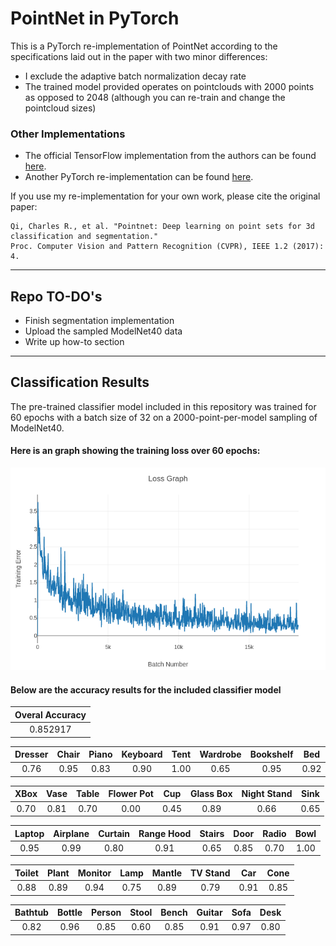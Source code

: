 # PointNet in PyTorch

This is a PyTorch re-implementation of PointNet according to the specifications laid out in the paper with two minor differences:

 * I exclude the adaptive batch normalization decay rate
 * The trained model provided operates on pointclouds with 2000 points as opposed to 2048 (although you can re-train and change the pointcloud sizes)

### Other Implementations
 * The official TensorFlow implementation from the authors can be found [here](https://github.com/charlesq34/pointnet).
 * Another PyTorch re-implementation can be found [here](https://github.com/fxia22/pointnet.pytorch).

If you use my re-implementation for your own work, please cite the original paper:

```
Qi, Charles R., et al. "Pointnet: Deep learning on point sets for 3d classification and segmentation." 
Proc. Computer Vision and Pattern Recognition (CVPR), IEEE 1.2 (2017): 4.
```


---

## Repo TO-DO's
 * Finish segmentation implementation
 * Upload the sampled ModelNet40 data
 * Write up how-to section


---


## Classification Results

The pre-trained classifier model included in this repository was trained for 60 epochs with a batch size of 32 on a 2000-point-per-model sampling of ModelNet40.

#### Here is an graph showing the training loss over 60 epochs:

![classifier_training_loss](img/classification_training_loss.png)


#### Below are the accuracy results for the included classifier model

| Overal Accuracy |
| :---: |
| 0.852917 |



| Dresser | Chair | Piano | Keyboard | Tent | Wardrobe | Bookshelf | Bed |
| :---: | :---: | :---: | :---: | :---: | :---: | :---: | :---: |
| 0.76 | 0.95 |0.83 | 0.90 | 1.00 | 0.65 | 0.95 | 0.92 |

| XBox | Vase | Table | Flower Pot | Cup | Glass Box | Night Stand | Sink |
| :---: | :---: | :---: | :---: | :---: | :---: | :---: | :---: |
| 0.70 | 0.81 |0.70 | 0.00 | 0.45 | 0.89 | 0.66 | 0.65 |

| Laptop | Airplane | Curtain | Range Hood | Stairs | Door | Radio | Bowl |
| :---: | :---: | :---: | :---: | :---: | :---: | :---: | :---: |
| 0.95 | 0.99 |0.80 | 0.91 | 0.65 | 0.85 | 0.70 | 1.00 |

| Toilet | Plant | Monitor | Lamp | Mantle | TV Stand | Car | Cone |
| :---: | :---: | :---: | :---: | :---: | :---: | :---: | :---: |
| 0.88 | 0.89 |0.94 | 0.75 | 0.89 | 0.79 | 0.91 | 0.85 |


| Bathtub | Bottle | Person | Stool | Bench | Guitar | Sofa | Desk |
| :---: | :---: | :---: | :---: | :---: | :---: | :---: | :---: |
| 0.82 | 0.96 | 0.85 | 0.60 | 0.85 | 0.91 | 0.97 | 0.80 |


